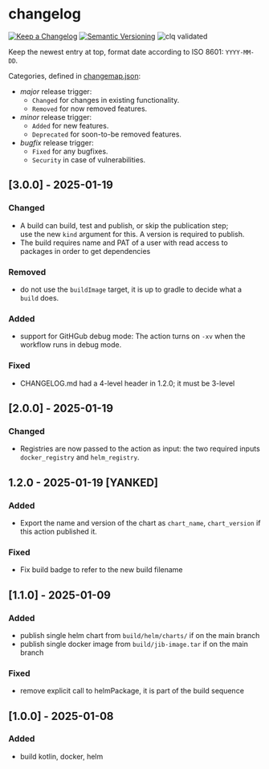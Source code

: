 # changelog

[![Keep a Changelog](https://img.shields.io/badge/Keep%20a%20Changelog-1.0.0-informational)](https://keepachangelog.com/en/1.0.0/)
[![Semantic Versioning](https://img.shields.io/badge/Sematic%20Versioning-2.0.0-informational)](https://semver.org/spec/v2.0.0.html)
![clq validated](https://img.shields.io/badge/clq-validated-success)

Keep the newest entry at top, format date according to ISO 8601: `YYYY-MM-DD`.

Categories, defined in [changemap.json](.github/clq/changemap.json):

- *major* release trigger:
  - `Changed` for changes in existing functionality.
  - `Removed` for now removed features.
- *minor* release trigger:
  - `Added` for new features.
  - `Deprecated` for soon-to-be removed features.
- *bugfix* release trigger:
  - `Fixed` for any bugfixes.
  - `Security` in case of vulnerabilities.

## [3.0.0] - 2025-01-19

### Changed

- A build can build, test and publish, or skip the publication step;  
  use the new `kind` argument for this. A version is required to publish.
- The build requires name and PAT of a user with read access to packages in order to get dependencies

### Removed

- do not use the `buildImage` target, it is up to gradle to decide what a `build` does.

### Added

- support for GitHGub debug mode: The action turns on `-xv` when the workflow runs in debug mode.

### Fixed

- CHANGELOG.md had a 4-level header in 1.2.0; it must be 3-level

## [2.0.0] - 2025-01-19

### Changed

- Registries are now passed to the action as input: the two required inputs `docker_registry` and `helm_registry`.

## 1.2.0 - 2025-01-19  [YANKED]

### Added

- Export the name and version of the chart as `chart_name`, `chart_version` if this action published it.

### Fixed

- Fix build badge to refer to the new build filename

## [1.1.0] - 2025-01-09

### Added

- publish single helm chart from `build/helm/charts/` if on the main branch
- publish single docker image from `build/jib-image.tar` if on the main branch

### Fixed

- remove explicit call to helmPackage, it is part of the build sequence

## [1.0.0] - 2025-01-08

### Added

- build kotlin, docker, helm
